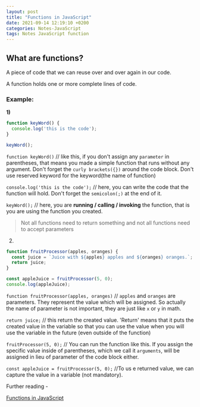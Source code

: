 ```yaml
---
layout: post
title: "Functions in JavaScript"
date: 2021-09-14 12:19:10 +0200
categories: Notes-JavaScript
tags: Notes JavaScript function
---
```






## What are functions?

A piece of code that we can reuse over and over again in our code.

A function holds one or more complete lines of code.



### Example:

**1)**

```js
function keyWord() {
  console.log('this is the code');
}

keyWord();

```

`function keyWord()` // like this, if you don't assign any  `parameter` in parentheses, that means you made a simple function that runs without any argument. Don't forget the `curly brackets({})` around the code block. Don't use reserved keyword for the keyword(the name of function)

`console.log('this is the code');` // here, you can write the code that the function will hold. Don't forget the `semicolon(;)` at the end of it.

`keyWord();` // here, you are **running / calling / invoking** the function, that is you are using the function you created.

> Not all functions need to return something and not all functions need to accept parameters



2)

```js
function fruitProcessor(apples, oranges) {
  const juice = `Juice with ${apples} apples and ${oranges} oranges.`;
  return juice;
}

const appleJuice = fruitProcessor(5, 0);
console.log(appleJuice);
```

`function fruitProcessor(apples, oranges)` // `apples` and `oranges` are parameters. They represent the value which will be assigned. So actually the name of parameter is not important, they are just like `x` or `y` in math. 

`return juice;` // this return the created value. 'Return' means that it puts the created value in the variable so that you can use the value when you will use the variable in the future (even outside of the function)

`fruitProcessor(5, 0);` // You can run the function like this. If you assign the specific value inside of parentheses, which we call it `arguments`, will be assigned in lieu of parameter of the code block either.

`const appleJuice = fruitProcessor(5, 0);` //To us e returned value, we can capture the value in a variable (not mandatory).

Further reading - 

[Functions in JavaScript](https://www.scaler.com/topics/javascript/javascript-functions/)


